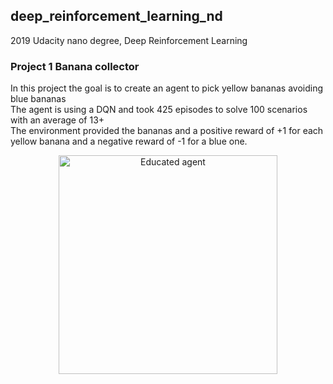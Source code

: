 ## deep_reinforcement_learning_nd
2019 Udacity nano degree, Deep Reinforcement Learning


<h3>Project 1 Banana collector</h3>
In this project the goal is to create an agent to pick yellow bananas avoiding blue bananas<br/>
The agent is using a DQN and took 425 episodes to solve 100 scenarios with an average of 13+<br/> 
The environment provided the bananas and a positive reward of +1 for each yellow banana and a negative reward of -1 for a blue one.
<p align="center">
     <img src="https://github.com/eduardodisanti/deep_reinforcement_learning_nd/blob/master/p1_banana/banana_collector.gif" width="350" alt="Educated agent">
</p>
